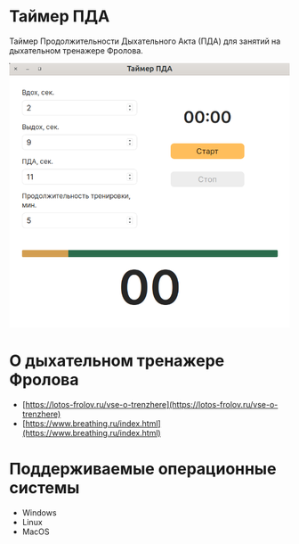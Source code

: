 # Таймер ПДА

Таймер Продолжительности Дыхательного Акта (ПДА) для занятий на дыхательном тренажере Фролова.

![](screenshot/screen1.png)

# О дыхательном тренажере Фролова

- [https://lotos-frolov.ru/vse-o-trenzhere](https://lotos-frolov.ru/vse-o-trenzhere)
- [https://www.breathing.ru/index.html](https://www.breathing.ru/index.html)

# Поддерживаемые операционные системы

- Windows
- Linux
- MacOS



